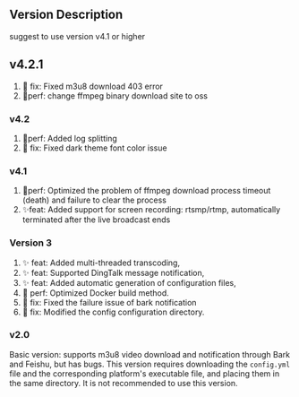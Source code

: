 ## Version Description

suggest to use version v4.1 or higher
 
## v4.2.1
1. 🐞 fix: Fixed m3u8 download 403 error
2. 🎈perf: change ffmpeg binary download site to oss

### v4.2
1. 🎈perf: Added log splitting
2. 🐞 fix: Fixed dark theme font color issue

### v4.1

1. 🎈perf: Optimized the problem of ffmpeg download process timeout (death) and failure to clear the process
2. ✨feat: Added support for screen recording: rtsmp/rtmp, automatically terminated after the live broadcast ends

### Version 3

1. ✨ feat: Added multi-threaded transcoding,
2. ✨ feat: Supported DingTalk message notification,
3. ✨ feat: Added automatic generation of configuration files,
4. 🎈 perf: Optimized Docker build method.
5. 🐞 fix: Fixed the failure issue of bark notification
6. 🐞 fix: Modified the config configuration directory.


### v2.0

Basic version: supports m3u8 video download and notification through Bark and Feishu, but has bugs. 
This version requires downloading the `config.yml` file and the corresponding platform's executable file, and placing them in the same directory. It is not recommended to use this version.